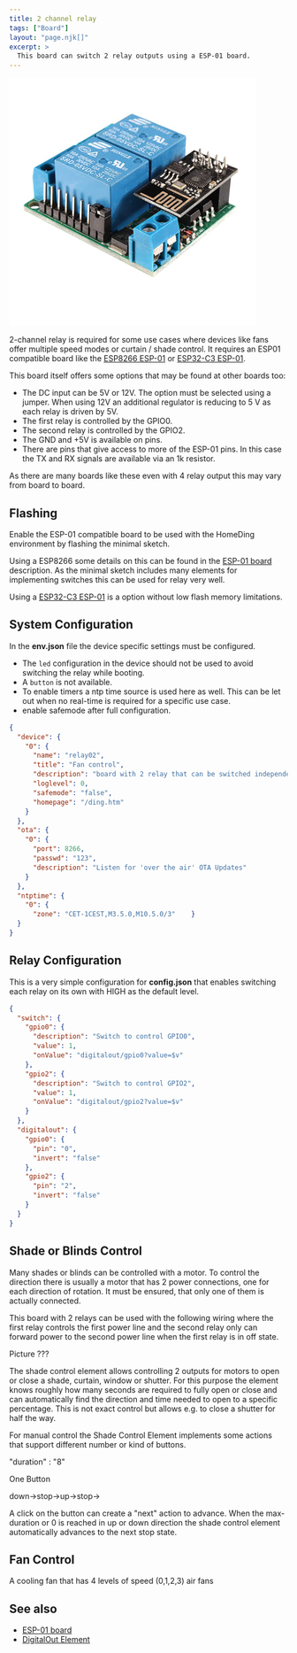 ```yaml
---
title: 2 channel relay
tags: ["Board"]
layout: "page.njk[]"
excerpt: >
  This board can switch 2 relay outputs using a ESP-01 board.
---
```


![2 channel relay board](/boards/devices/2-channel-relay.jpg)

2-channel relay is required for some use cases where devices like fans offer multiple speed
modes or curtain / shade control. It requires an ESP01 compatible board like the
[ESP8266 ESP-01](/boards/esp01.md) or [ESP32-C3 ESP-01](/boards/esp32c3/esp01c3.md).

This board itself offers some options that may be found at other boards too:

* The DC input can be 5V or 12V. The option must be selected using a jumper.
  When using 12V an additional regulator is reducing to 5 V as each relay is driven by 5V.
* The first relay is controlled by the GPIO0.
* The second relay is controlled by the GPIO2.
* The GND and +5V is available on pins.
* There are pins that give access to more of the ESP-01 pins.
  In this case the TX and RX signals are available via an 1k resistor.

As there are many boards like these even with 4 relay output this may vary from board to board.

## Flashing

Enable the ESP-01 compatible board to be used with the HomeDing environment by flashing the minimal sketch.

Using a ESP8266 some details on this can be found in the [ESP-01 board](/boards/esp01.md) description.
As the minimal sketch includes many elements for implementing switches this can be used for relay very well.

Using a [ESP32-C3 ESP-01](/boards/esp32c3/esp01c3.md) is a option without low flash memory limitations.


## System Configuration

In the **env.json** file the device specific settings must be configured.

* The `led` configuration in the device should not be used to avoid switching the relay while booting.
* A `button` is not available.
* To enable timers a ntp time source is used here as well. This can be let out when no real-time is required for a specific use case.
* enable safemode after full configuration.

``` json
{
  "device": {
    "0": {
      "name": "relay02",
      "title": "Fan control",
      "description": "board with 2 relay that can be switched independently.",
      "loglevel": 0,
      "safemode": "false",
      "homepage": "/ding.htm"
    }
  },
  "ota": {
    "0": {
      "port": 8266,
      "passwd": "123",
      "description": "Listen for 'over the air' OTA Updates"
    }
  },
  "ntptime": {
    "0": {
      "zone": "CET-1CEST,M3.5.0,M10.5.0/3"    }
  }
}
```

## Relay Configuration

This is a very simple configuration for **config.json** that enables switching each relay on its own with HIGH as the default level.

``` json
{
  "switch": {
    "gpio0": {
      "description": "Switch to control GPIO0",
      "value": 1,
      "onValue": "digitalout/gpio0?value=$v"
    },
    "gpio2": {
      "description": "Switch to control GPIO2",
      "value": 1,
      "onValue": "digitalout/gpio2?value=$v"
    }
  },
  "digitalout": {
    "gpio0": {
      "pin": "0",
      "invert": "false"
    },
    "gpio2": {
      "pin": "2",
      "invert": "false"
    }
  }
}
```


## Shade or Blinds Control

Many shades or blinds can be controlled with a motor.
To control the direction there is usually a motor that has 2 power connections, one for each direction of rotation.
It must be ensured, that only one of them is actually connected.

This  board with 2 relays can be used with the following wiring where the first relay controls the first power line and the second relay only can forward power to the second power line when the first relay is in off state.

Picture ???

<!-- https://www.clauss-markisen.de/uploads/media/2014-01-CM-Anschlusshinweise.pdf -->
<!-- There is a special Element that controls 2 relays for this purpose that also controls and tracks the time the motor requires to open or close completely or partly. -->
<!-- ShadeControlElement ??? -->

The shade control element allows controlling 2 outputs for motors to open or close a shade, curtain, window or shutter. For this purpose the element
knows roughly how many seconds are required to fully open or close and can automatically find the direction and time needed to open to a specific percentage. This is not exact control but allows e.g. to close a shutter for half the way.

For manual control the Shade Control Element implements some actions that support different number or kind of buttons.

"duration" : "8"

One Button

down->stop->up->stop->

A click on the button can create a "next" action to advance. When the max-duration or 0 is reached in up or down direction the shade control element automatically advances to the next stop state.


## Fan Control

A cooling fan that has 4 levels of speed (0,1,2,3)  air fans

## See also

* [ESP-01 board](/boards/esp01.md)
* [DigitalOut Element](/elements/digitalout.md)

<!-- * <https://www.youtube.com/watch?v=qahdTG4TE-A> -->
